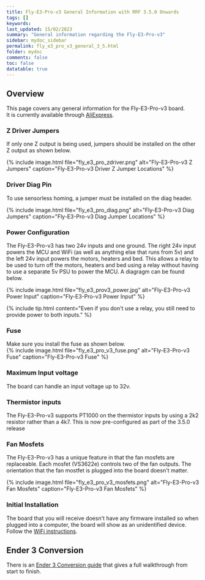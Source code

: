 ```yaml
---
title: Fly-E3-Pro-v3 General Information with RRF 3.5.0 Onwards
tags: []
keywords: 
last_updated: 15/02/2023
summary: "General information regarding the Fly-E3-Pro-v3"
sidebar: mydoc_sidebar
permalink: fly_e3_pro_v3_general_3_5.html
folder: mydoc
comments: false
toc: false
datatable: true
---
```


## Overview

This page covers any general information for the Fly-E3-Pro-v3 board.  
It is currently available through [AliExpress](https://s.click.aliexpress.com/e/_DCEqwdT).  

### Z Driver Jumpers

If only one Z output is being used, jumpers should be installed on the other Z output as shown below.

{% include image.html file="fly_e3_pro_zdriver.png" alt="Fly-E3-Pro-v3 Z Jumpers" caption="Fly-E3-Pro-v3 Driver Z Jumper Locations" %}

### Driver Diag Pin

To use sensorless homing, a jumper must be installed on the diag header.

{% include image.html file="fly_e3_pro_diag.png" alt="Fly-E3-Pro-v3 Diag Jumpers" caption="Fly-E3-Pro-v3 Diag Jumper Locations" %}

### Power Configuration

The Fly-E3-Pro-v3 has two 24v inputs and one ground. The right 24v input powers the MCU and WiFi (as well as anything else that runs from 5v) and the left 24v input powers the motors, heaters and bed. This allows a relay to be used to turn off the motors, heaters and bed using a relay without having to use a separate 5v PSU to power the MCU. A diagragm can be found below.  

{% include image.html file="fly_e3_prov3_power.jpg" alt="Fly-E3-Pro-v3 Power Input" caption="Fly-E3-Pro-v3 Power Input" %}

{% include tip.html content="Even if you don't use a relay, you still need to provide power to both inputs." %}

### Fuse

Make sure you install the fuse as shown below.  
{% include image.html file="fly_e3_pro_v3_fuse.png" alt="Fly-E3-Pro-v3 Fuse" caption="Fly-E3-Pro-v3 Fuse" %}  

### Maximum Input voltage

The board can handle an input voltage up to 32v.

### Thermistor inputs

The Fly-E3-Pro-v3 supports PT1000 on the thermistor inputs by using a 2k2 resistor rather than a 4k7.
This is now pre-configured as part of the 3.5.0 release

### Fan Mosfets

The Fly-E3-Pro-v3 has a unique feature in that the fan mosfets are replaceable.
Each mosfet (VS3622e) controls two of the fan outputs.
The orientation that the fan mostfet is plugged into the board doesn't matter.

{% include image.html file="fly_e3_pro_v3_mosfets.png" alt="Fly-E3-Pro-v3 Fan Mosfets" caption="Fly-E3-Pro-v3 Fan Mosfets" %}

### Initial Installation

The board that you will receive doesn't have any firmware installed so when plugged into a computer, the board will show as an unidentified device.
Follow the [WiFi instructions](fly_e3_pro_v3_connected_wifi_3_5.html).

## Ender 3 Conversion

There is an [Ender 3 Conversion guide](ender_3_conversion.html) that gives a full walkthrough from start to finish.
